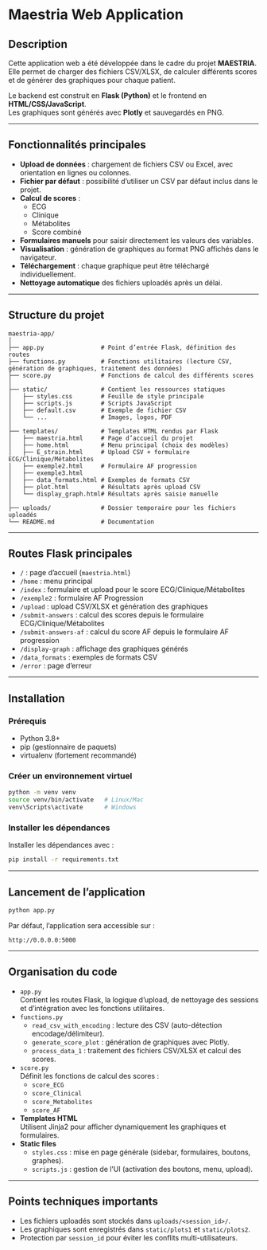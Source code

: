 # Maestria Web Application

## Description

Cette application web a été développée dans le cadre du projet **MAESTRIA**.  
Elle permet de charger des fichiers CSV/XLSX, de calculer différents scores et de générer des graphiques pour chaque patient.

Le backend est construit en **Flask (Python)** et le frontend en **HTML/CSS/JavaScript**.  
Les graphiques sont générés avec **Plotly** et sauvegardés en PNG.

---

## Fonctionnalités principales

- **Upload de données** : chargement de fichiers CSV ou Excel, avec orientation en lignes ou colonnes.
- **Fichier par défaut** : possibilité d’utiliser un CSV par défaut inclus dans le projet.
- **Calcul de scores** : 
  - ECG
  - Clinique
  - Métabolites
  - Score combiné
- **Formulaires manuels** pour saisir directement les valeurs des variables.
- **Visualisation** : génération de graphiques au format PNG affichés dans le navigateur.
- **Téléchargement** : chaque graphique peut être téléchargé individuellement.
- **Nettoyage automatique** des fichiers uploadés après un délai.

---

## Structure du projet

```
maestria-app/
│
├── app.py                # Point d’entrée Flask, définition des routes
├── functions.py          # Fonctions utilitaires (lecture CSV, génération de graphiques, traitement des données)
├── score.py              # Fonctions de calcul des différents scores
│
├── static/               # Contient les ressources statiques
│   ├── styles.css        # Feuille de style principale
│   ├── scripts.js        # Scripts JavaScript
│   ├── default.csv       # Exemple de fichier CSV
│   └── ...               # Images, logos, PDF
│
├── templates/            # Templates HTML rendus par Flask
│   ├── maestria.html     # Page d’accueil du projet
│   ├── home.html         # Menu principal (choix des modèles)
│   ├── E_strain.html     # Upload CSV + formulaire ECG/Clinique/Métabolites
│   ├── exemple2.html     # Formulaire AF progression
│   ├── exemple3.html     
│   ├── data_formats.html # Exemples de formats CSV
│   ├── plot.html         # Résultats après upload CSV
│   └── display_graph.html# Résultats après saisie manuelle
│
├── uploads/              # Dossier temporaire pour les fichiers uploadés
└── README.md             # Documentation
```

---

## Routes Flask principales

- `/` : page d’accueil (`maestria.html`)
- `/home` : menu principal
- `/index` : formulaire et upload pour le score ECG/Clinique/Métabolites
- `/exemple2` : formulaire AF Progression
- `/upload` : upload CSV/XLSX et génération des graphiques
- `/submit-answers` : calcul des scores depuis le formulaire ECG/Clinique/Métabolites
- `/submit-answers-af` : calcul du score AF depuis le formulaire AF progression
- `/display-graph` : affichage des graphiques générés
- `/data_formats` : exemples de formats CSV
- `/error` : page d’erreur

---

## Installation

### Prérequis

- Python 3.8+
- pip (gestionnaire de paquets)
- virtualenv (fortement recommandé)

### Créer un environnement virtuel

```bash
python -m venv venv
source venv/bin/activate   # Linux/Mac
venv\Scripts\activate      # Windows
```

### Installer les dépendances

Installer les dépendances avec  :

```bash
pip install -r requirements.txt
```

---

## Lancement de l’application

```bash
python app.py
```

Par défaut, l’application sera accessible sur :

```
http://0.0.0.0:5000
```

---

## Organisation du code

- `app.py`  
  Contient les routes Flask, la logique d’upload, de nettoyage des sessions et d’intégration avec les fonctions utilitaires.
- `functions.py` 
  - `read_csv_with_encoding` : lecture des CSV (auto-détection encodage/délimiteur).
  - `generate_score_plot` : génération de graphiques avec Plotly.
  - `process_data_1` : traitement des fichiers CSV/XLSX et calcul des scores.
- `score.py`  
  Définit les fonctions de calcul des scores : 
  - `score_ECG`
  - `score_Clinical`
  - `score_Metabolites`
  - `score_AF`
- **Templates HTML**  
  Utilisent Jinja2 pour afficher dynamiquement les graphiques et formulaires.
- **Static files** 
  - `styles.css` : mise en page générale (sidebar, formulaires, boutons, graphes).
  - `scripts.js` : gestion de l’UI (activation des boutons, menu, upload).

---

## Points techniques importants

- Les fichiers uploadés sont stockés dans `uploads/<session_id>/`.
- Les graphiques sont enregistrés dans `static/plots1` et `static/plots2`.
- Protection par `session_id` pour éviter les conflits multi-utilisateurs.